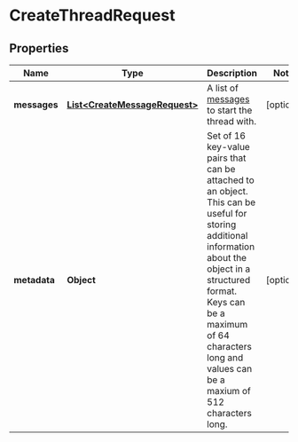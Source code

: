 

# CreateThreadRequest

## Properties

Name | Type | Description | Notes
------------ | ------------- | ------------- | -------------
**messages** | [**List&lt;CreateMessageRequest&gt;**](CreateMessageRequest.md) | A list of [messages](/docs/api-reference/messages) to start the thread with. |  [optional]
**metadata** | **Object** | Set of 16 key-value pairs that can be attached to an object. This can be useful for storing additional information about the object in a structured format. Keys can be a maximum of 64 characters long and values can be a maxium of 512 characters long.  |  [optional]




